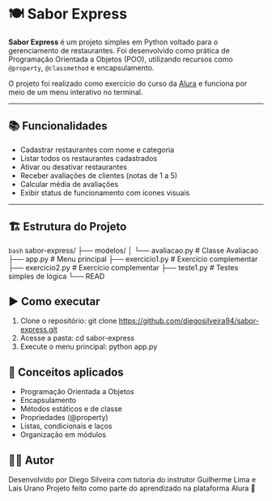 # 🍽️ Sabor Express

**Sabor Express** é um projeto simples em Python voltado para o gerenciamento de restaurantes. Foi desenvolvido como prática de Programação Orientada a Objetos (POO), utilizando recursos como `@property`, `@classmethod` e encapsulamento.

O projeto foi realizado como exercício do curso da [Alura](https://www.alura.com.br/) e funciona por meio de um menu interativo no terminal.

---

## 📚 Funcionalidades

- Cadastrar restaurantes com nome e categoria
- Listar todos os restaurantes cadastrados
- Ativar ou desativar restaurantes
- Receber avaliações de clientes (notas de 1 a 5)
- Calcular média de avaliações
- Exibir status de funcionamento com ícones visuais

---

## 🏗️ Estrutura do Projeto

`bash`
sabor-express/
├── modelos/
│   └── avaliacao.py         # Classe Avaliacao
├── app.py                   # Menu principal
├── exercicio1.py            # Exercício complementar
├── exercicio2.py            # Exercício complementar
├── teste1.py                # Testes simples de lógica
└── READ


## ▶️ Como executar
1. Clone o repositório:
   git clone https://github.com/diegosilveira94/sabor-express.git
2. Acesse a pasta:
   cd sabor-express
3. Execute o menu principal:
   python app.py

## 🧠 Conceitos aplicados
- Programação Orientada a Objetos
- Encapsulamento
- Métodos estáticos e de classe
- Propriedades (@property)
- Listas, condicionais e laços
- Organização em módulos

## 👨‍💻 Autor
Desenvolvido por Diego Silveira com tutoria do instrutor Guilherme Lima e Lais Urano 
Projeto feito como parte do aprendizado na plataforma Alura 🚀
